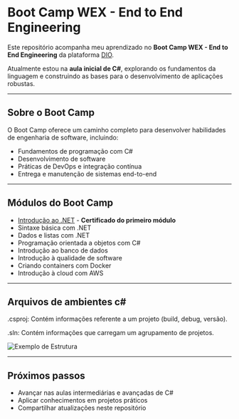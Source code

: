 # Boot Camp WEX - End to End Engineering

Este repositório acompanha meu aprendizado no **Boot Camp WEX - End to End Engineering** da plataforma [DIO](https://web.dio.me/track/wex-end-end-engineering?page=1&order=oldest).

Atualmente estou na **aula inicial de C#**, explorando os fundamentos da linguagem e construindo as bases para o desenvolvimento de aplicações robustas.

---

## Sobre o Boot Camp

O Boot Camp oferece um caminho completo para desenvolver habilidades de engenharia de software, incluindo:

- Fundamentos de programação com C#
- Desenvolvimento de software
- Práticas de DevOps e integração contínua
- Entrega e manutenção de sistemas end-to-end

---

## Módulos do Boot Camp

- [Introdução ao .NET](https://www.linkedin.com/feed/update/urn:li:activity:7335452019467403265/) - **Certificado do primeiro módulo**
- Sintaxe básica com .NET
- Dados e listas com .NET
- Programação orientada a objetos com C#
- Introdução ao banco de dados
- Introdução à qualidade de software
- Criando containers com Docker
- Introdução à cloud com AWS

---

## Arquivos de ambientes c#
.csproj: Contém informações referente a um projeto (build, debug, versão).

.sln: Contém informações que carregam um agrupamento de projetos.

![Exemplo de Estrutura](https://drive.google.com/uc?export=view&id=10xeDphJAXM5r1ubRbNDO9PWRiPiAETe_)



---

## Próximos passos

- Avançar nas aulas intermediárias e avançadas de C#
- Aplicar conhecimentos em projetos práticos
- Compartilhar atualizações neste repositório
